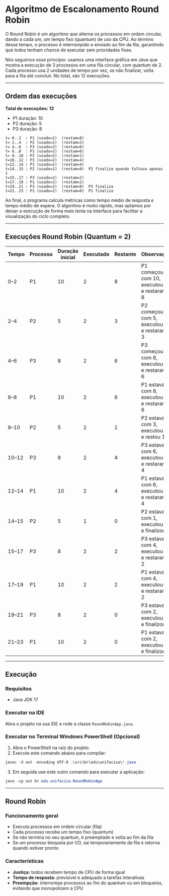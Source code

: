 # Algoritmo de Escalonamento Round Robin

O Round Robin é um algoritmo que alterna os processos em ordem circular, dando a cada um, um tempo fixo (quantum) de uso da CPU. Ao término desse tempo, o processo é interrompido e enviado ao fim da fila, garantindo que todos tenham chance de executar sem prioridades fixas.

Nós seguimos esse princípio: usamos uma interface gráfica em Java que mostra a execução de 3 processos em uma fila circular, com quantum de 2. Cada processo usa 2 unidades de tempo por vez, se não finalizar, volta para a fila até concluir. No total, são 12 execuções.

---

## Ordem das execuções

**Total de execuções: 12**

- P1 duração: 10
- P2 duração: 5
- P3 duração: 8

```
t= 0..2  : P1 (usado=2)  (restam=8)
t= 2..4  : P2 (usado=2)  (restam=3)
t= 4..6  : P3 (usado=2)  (restam=6)
t= 6..8  : P1 (usado=2)  (restam=6)
t= 8..10 : P2 (usado=2)  (restam=1)
t=10..12 : P3 (usado=2)  (restam=4)
t=12..14 : P1 (usado=2)  (restam=4)
t=14..15 : P2 (usado=1)  (restam=0)  P2 finaliza quando faltava apenas 1
t=15..17 : P3 (usado=2)  (restam=2)
t=17..19 : P1 (usado=2)  (restam=2)
t=19..21 : P3 (usado=2)  (restam=0)  P3 finaliza
t=21..23 : P1 (usado=2)  (restam=0)  P1 finaliza
```

Ao final, o programa calcula métricas como tempo médio de resposta e tempo médio de espera. O algoritmo é muito rápido, mas optamos por deixar a execução de forma mais lenta na interface para facilitar a visualização do ciclo completo.

---

## Execuções Round Robin (Quantum = 2)

| Tempo  | Processo | Duração inicial | Executado | Restante | Observação                                                     |
|--------|-----------|-------------------|-------------|--------------|----------------------------------------------------------------|
| 0–2    | P1        | 10                | 2           | 8            | P1 começou com 10, executou 2 e restaram 8                      |
| 2–4    | P2        | 5                 | 2           | 3            | P2 começou com 5, executou 2 e restaram 3                       |
| 4–6    | P3        | 8                 | 2           | 6            | P3 começou com 8, executou 2 e restaram 6                       |
| 6–8    | P1        | 10                | 2           | 6            | P1 estava com 8, executou 2 e restaram 6                        |
| 8–10   | P2        | 5                 | 2           | 1            | P2 estava com 3, executou 2 e restou 1                          |
| 10–12  | P3        | 8                 | 2           | 4            | P3 estava com 6, executou 2 e restaram 4                        |
| 12–14  | P1        | 10                | 2           | 4            | P1 estava com 6, executou 2 e restaram 4                        |
| 14–15  | P2        | 5                 | 1           | 0            | P2 estava com 1, executou 1 e finalizou                         |
| 15–17  | P3        | 8                 | 2           | 2            | P3 estava com 4, executou 2 e restaram 2                        |
| 17–19  | P1        | 10                | 2           | 2            | P1 estava com 4, executou 2 e restaram 2                        |
| 19–21  | P3        | 8                 | 2           | 0            | P3 estava com 2, executou 2 e finalizou                         |
| 21–23  | P1        | 10                | 2           | 0            | P1 estava com 2, executou 2 e finalizou                         |

---

## Execução

### Requisitos
- Java JDK 17

### Executar na IDE
Abra o projeto na sua IDE e rode a classe `RoundRobinApp.java`.

### Executar no Terminal Windows PowerShell (Opcional)

1. Abra o PowerShell na raiz do projeto.
2. Execute este comando abaixo para compilar:

```powershell
javac -d out -encoding UTF-8 .\src\br\edu\unifacisa\*.java
```

3. Em seguida use este outro comando para executar a aplicação:

```powershell
java -cp out br.edu.unifacisa.RoundRobinApp
```

---

## Round Robin

### Funcionamento geral
- Executa processos em ordem circular (fila)
- Cada processo recebe um tempo fixo (quantum)
- Se não termina no seu quantum, é preemptado e volta ao fim da fila
- Se um processo bloqueia por I/O, sai temporariamente da fila e retorna quando estiver pronto

### Características
- **Justiça:** todos recebem tempo de CPU de forma igual
- **Tempo de resposta:** previsível e adequado a tarefas interativas
- **Preempção:** interrompe processos ao fim do quantum ou em bloqueios, evitando que monopolizem a CPU
